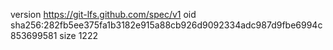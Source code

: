 version https://git-lfs.github.com/spec/v1
oid sha256:282fb5ee375fa1b3182e915a88cb926d9092334adc987d9fbe6994c853699581
size 1222

